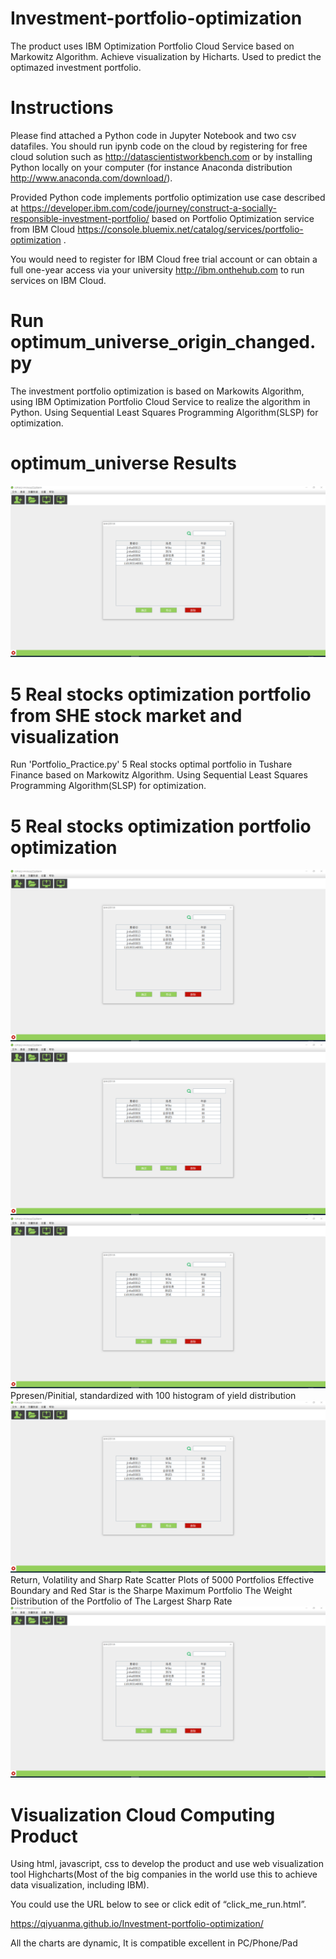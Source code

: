# Investment-portfolio-optimization
The product uses IBM Optimization Portfolio Cloud Service based on Markowitz Algorithm. Achieve visualization by Hicharts. Used to predict the optimazed investment portfolio. 

# Instructions
Please find attached a Python code in Jupyter Notebook and two csv datafiles. 
You should run ipynb code on the cloud by registering for free cloud solution such as http://datascientistworkbench.com or by installing Python locally on your computer (for instance Anaconda distribution http://www.anaconda.com/download/).

Provided Python code implements portfolio optimization use case described at https://developer.ibm.com/code/journey/construct-a-socially-responsible-investment-portfolio/ based on Portfolio Optimization service from IBM Cloud https://console.bluemix.net/catalog/services/portfolio-optimization . 

You would need to register for IBM Cloud free trial account or can obtain a full one-year access via your university http://ibm.onthehub.com to run services on IBM Cloud.

# Run optimum_universe_origin_changed.py
The investment portfolio optimization is based on Markowits Algorithm, using IBM Optimization Portfolio Cloud Service to realize the algorithm in Python. 
Using Sequential Least Squares Programming Algorithm(SLSP) for optimization.

# optimum_universe Results
![Alt text](https://github.com/jinco-tech-team/IEM-BP-Desktop-Software/raw/master/pics/caselist.png)

# 5 Real stocks optimization portfolio from SHE stock market and visualization
Run 'Portfolio_Practice.py'
5 Real stocks optimal portfolio in Tushare Finance based on Markowitz Algorithm.
Using Sequential Least Squares Programming Algorithm(SLSP) for optimization.

# 5 Real stocks optimization portfolio optimization
![Alt text](https://github.com/jinco-tech-team/IEM-BP-Desktop-Software/raw/master/pics/caselist.png)
![Alt text](https://github.com/jinco-tech-team/IEM-BP-Desktop-Software/raw/master/pics/caselist.png)
![Alt text](https://github.com/jinco-tech-team/IEM-BP-Desktop-Software/raw/master/pics/caselist.png)
Ppresen/Pinitial, standardized with 100 histogram of yield distribution
![Alt text](https://github.com/jinco-tech-team/IEM-BP-Desktop-Software/raw/master/pics/caselist.png)
Return, Volatility and Sharp Rate Scatter Plots of 5000 Portfolios 
Effective Boundary and Red Star is the Sharpe Maximum Portfolio
The Weight Distribution of the Portfolio of The Largest Sharp Rate
![Alt text](https://github.com/jinco-tech-team/IEM-BP-Desktop-Software/raw/master/pics/caselist.png)

# Visualization Cloud Computing Product
Using html, javascript, css to develop the product and use web visualization tool Highcharts(Most of the big companies in the world use this to achieve data visualization, including IBM). 

You could use the URL below to see or click edit of “click_me_run.html”.

https://qiyuanma.github.io/Investment-portfolio-optimization/

All the charts are dynamic, It is compatible excellent in PC/Phone/Pad


